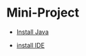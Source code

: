 # Mini-Project

- [Install Java](https://www.azul.com/core-post-download/?endpoint=zulu&uuid=8000a21f-2dc1-4212-947f-ed59b58e2323)
 
- [install IDE](https://download.jetbrains.com/idea/ideaIC-2024.1.exe)